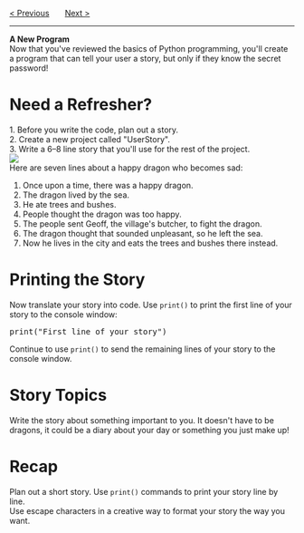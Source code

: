 <a href="/v3/Loops-and-Functions/GuessTheNumber-Challenge.md">&lt; Previous</a>
&nbsp;&nbsp;&nbsp;&nbsp;&nbsp;
<a href="/v3/Optional-Challenges/Password-Strength.md">Next &gt;</a>
<hr>
<b>A New Program</b>
<br>
Now that you've reviewed the basics of Python programming, you'll create a program that can tell your user a story, but only if they know the secret password!
<h1>Need a Refresher?</h1>
1. Before you write the code, plan out a story.
<br>
2. Create a new project called "UserStory".
<br>
3. Write a 6–8 line story that you'll use for the rest of the project.
<br>
<img src="https://i.imgur.com/WmCfulM.jpg">
<br>
Here are seven lines about a happy dragon who becomes sad:
<ol>
  <li>Once upon a time, there was a happy dragon.</li>
  <li>The dragon lived by the sea.</li>
  <li>He ate trees and bushes.</li>
  <li>People thought the dragon was too happy.</li>
  <li>The people sent Geoff, the village's butcher, to fight the dragon.</li>
  <li>The dragon thought that sounded unpleasant, so he left the sea.</li>
  <li>Now he lives in the city and eats the trees and bushes there instead.</li>
</ol>
<h1>Printing the Story</h1>
Now translate your story into code.
Use <code>print()</code> to print the first line of your story to the console window:
<pre>print("First line of your story")</pre>
Continue to use <code>print()</code> to send the remaining lines of your story to the console window.
<h1>Story Topics</h1>
Write the story about something important to you. It doesn't have to be dragons, it could be a diary about your day or something you just make up!
<h1>Recap</h1>
Plan out a short story. Use <code>print()</code> commands to print your story line by line.
<br>
Use escape characters in a creative way to format your story the way you want.

